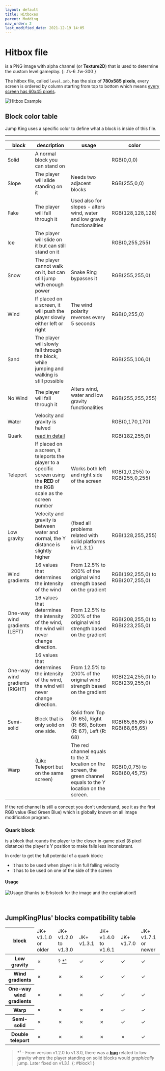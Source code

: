 ```yaml
---
layout: default
title: Hitboxes
parent: Modding
nav_order: 2
last_modified_date: 2021-12-19 14:05
---
```


# Hitbox file

is a PNG image with alpha channel (or **Texture2D**) that is used to determine the custom level gameplay.
{: .fs-6 .fw-300 }

The hitbox file, called `level.xnb`, has the size of **780x585 pixels**, every screen is ordered by column starting from top to bottom which means <u>every screen has 60x45 pixels</u>.<!-- more -->

![Hitbox Example](https://raw.githubusercontent.com/JumpKingPlus/JumpKingPlus.github.io/www/workshop/files/level.png)


## Block color table

Jump King uses a specific color to define what a block is inside of this file.

<table>
  <thead>
    <tr>
      <th>block</th>
      <th>description</th>
      <th>usage</th>
      <th>color</th>
    </tr>
  </thead>
  <tbody>
    <tr>
      <td>Solid</td>
      <td>A normal block you can stand on</td>
      <td></td>
      <td><div class="rectangle" style="background:black;"></div>RGB(0,0,0)</td>
    </tr>
    <tr>
      <td>Slope</td>
      <td>The player will slide standing on it</td>
      <td>Needs two adjacent blocks</td>
      <td><div class="rectangle" style="background:red;"></div>RGB(255,0,0)</td>
    </tr>
    <tr>
      <td>Fake</td>
      <td>The player will fall through it</td>
      <td>Used also for slopes - alters wind, water and low gravity functionalities</td>
      <td><div class="rectangle" style="background:rgb(128,128,128);"></div>RGB(128,128,128)</td>
    </tr>
    <tr>
      <td>Ice</td>
      <td>The player will slide on it but can still stand on it</td>
      <td></td>
      <td><div class="rectangle" style="background:rgb(0,255,255);"></div>RGB(0,255,255)</td>
    </tr>
    <tr>
      <td>Snow</td>
      <td>The player cannot walk on it, but can still jump with enough power</td>
      <td>Snake Ring bypasses it</td>
      <td><div class="rectangle" style="background:rgb(255,255,0);"></div>RGB(255,255,0)</td>
    </tr>
    <tr>
      <td>Wind</td>
      <td>If placed on a screen, it will push the player slowly either left or right</td>
      <td>The wind polarity reverses every 5 seconds</td>
      <td><div class="rectangle" style="background:rgb(0,255,0);"></div>RGB(0,255,0)</td>
    </tr>
    <tr>
      <td>Sand</td>
      <td>The player will slowly fall through the block, while jumping and walking is still possible</td>
      <td></td>
      <td><div class="rectangle" style="background:rgb(255,106,0);"></div>RGB(255,106,0)</td>
    </tr>
    <tr>
      <td>No Wind</td>
      <td>The player will fall through it</td>
      <td>Alters wind, water and low gravity functionalities</td>
      <td><div class="rectangle" style="background:white;"></div>RGB(255,255,255)</td>
    </tr>
    <tr>
      <td>Water</td>
      <td>Velocity and gravity is halved</td>
      <td></td>
      <td><div class="rectangle" style="background:rgb(0,170,170);"></div>RGB(0,170,170)</td>
    </tr>
    <tr>
      <td>Quark</td>
      <td colspan="2"><a href="#quark-block">read in detail</a></td>
      <td><div class="rectangle" style="background:rgb(182,255,0);"></div>RGB(182,255,0)</td>
    </tr>
    <tr>
      <td>Teleport</td>
      <td>If placed on a screen, it teleports the player to a specific screen using the <b>RED</b> of the RGB scale as the screen number</td>
      <td>Works both left and right side of the screen</td>
      <td><div class="rectangle-gradient" style="background-image: linear-gradient(to right, rgb(1,0,255), rgb(255,0,255));"></div>RGB(1,0,255) to RGB(255,0,255)</td>
    </tr>
    <hr>
    <tr class="exclusive">
      <td>Low gravity</td>
      <td>Velocity and gravity is between water and normal, the Y distance is slightly higher</td>
      <td>(fixed all problems related with solid platforms in v1.3.1)</td>
      <td><div class="rectangle" style="background:rgb(128,255,255);"></div>RGB(128,255,255)</td>
    </tr>
    <tr class="exclusive">
      <td>Wind gradients</td>
      <td>16 values that determines the intensity of the wind</td>
      <td>From 12.5% to 200% of the original wind strength based on the gradient</td>
      <td><div class="rectangle-gradient" style="background-image: linear-gradient(to right, rgb(192,255,0), rgb(207,255,0));"></div>RGB(192,255,0) to RGB(207,255,0)</td>
    </tr>
    <tr class="exclusive">
      <td>One-way wind gradients (LEFT)</td>
      <td>16 values that determines the intensity of the wind, the wind will never change direction.</td>
      <td>From 12.5% to 200% of the original wind strength based on the gradient</td>
      <td><div class="rectangle-gradient" style="background-image: linear-gradient(to right, rgb(208,255,0), rgb(223,255,0));"></div>RGB(208,255,0) to RGB(223,255,0)</td>
    </tr>
    <tr class="exclusive">
      <td>One-way wind gradients (RIGHT)</td>
      <td>16 values that determines the intensity of the wind, the wind will never change direction.</td>
      <td>From 12.5% to 200% of the original wind strength based on the gradient</td>
      <td><div class="rectangle-gradient" style="background-image: linear-gradient(to right, rgb(224,255,0), rgb(239,255,0));"></div>RGB(224,255,0) to RGB(239,255,0)</td>
    </tr>
    <tr class="exclusive">
      <td>Semi-solid</td>
      <td>Block that is only solid on one side.</td>
      <td>Solid from Top (R: 65), Right (R: 66), Bottom (R: 67), Left (R: 68)</td>
      <td><div class="rectangle-gradient" style="background-image: linear-gradient(to right, rgb(65,65,65), rgb(68,65,65));"></div>RGB(65,65,65) to RGB(68,65,65)</td>
    </tr>
    <tr class="exclusive">
      <td>Warp</td>
      <td>(Like Teleport but on the same screen)</td>
      <td>The red channel equals to the X location on the screen, the green channel equals to the Y location on the screen.</td>
      <td><div class="rectangle-gradient" style="background-image: linear-gradient(to right, rgb(0,0,75), rgb(60,45,75));"></div>RGB(0,0,75) to RGB(60,45,75)</td>
    </tr>
  </tbody>
</table>

If the red channel is still a concept you don't understand, see it as the first RGB value (Red Green Blue) which is globally known on all image modification program.

### Quark block
is a block that rounds the player to the closer in-game pixel (8 pixel distance) the player's Y position to make falls less inconsistent.

In order to get the full potential of a quark block:
- It has to be used when player is in full falling velocity
- It has to be used on one of the side of the screen

#### Usage
![Usage](https://media.discordapp.net/attachments/623779998494490624/782275174916685864/unknown.png)
(thanks to Erkstock for the image and the explaination!)

<br>

## JumpKingPlus' blocks compatibility table
<table class="overflow-x">
  <thead>
    <tr>
      <th style="position: sticky;left: 0;">block</th>
      <td>JK+ v1.1.0 or older</td>
      <td>JK+ v1.2.0 to v1.3.0</td>
      <td>JK+ v1.3.1</td>
      <td>JK+ v1.4.0 to v1.6.1</td>
      <td>JK+ v1.7.0</td>
      <td>JK+ v1.7.1 or newer</td>
    </tr>
  </thead>
  <tbody>
    <!-- <tr>
      <td>Solid</td>
      <td colspan="5">&check; (from vanilla game)</td>
    </tr>
    <tr>
      <td>Slope</td>
      <td colspan="5">&check; (from vanilla game)</td>
    </tr>
    <tr>
      <td>Fake</td>
      <td colspan="5">&check; (from vanilla game)</td>
    </tr>
    <tr>
      <td>Ice</td>
      <td colspan="5">&check; (from vanilla game)</td>
    </tr>
    <tr>
      <td>Snow</td>
      <td colspan="5">&check; (from vanilla game)</td>
    </tr>
    <tr>
      <td>Wind</td>
      <td colspan="5">&check; (from vanilla game)</td>
    </tr>
    <tr>
      <td>Sand</td>
      <td colspan="5">&check; (from vanilla game)</td>
    </tr>
    <tr>
      <td>Wind</td>
      <td colspan="5">&check; (from vanilla game)</td>
    </tr>
    <tr>
      <td>No Wind</td>
      <td colspan="5">&check; (from vanilla game)</td>
    </tr>
    <tr>
      <td>Water</td>
      <td colspan="5">&check; (from vanilla game)</td>
    </tr>
    <tr>
      <td>Quark</td>
      <td colspan="5">&check; (from vanilla game)</td>
    </tr>
    <tr>
      <td>Teleport</td>s
      <td colspan="5">&check; (from vanilla game)</td>
    </tr> -->
    <tr>
      <th>Low gravity</th>
      <td>&cross;</td>
      <td>? <a href="#block1">*¹</a></td>
      <td>&check;</td>
      <td>&check;</td>
      <td>&check;</td>
      <td>&check;</td>
    </tr>
    <tr>
      <th>Wind gradients</th>
      <td>&cross;</td>
      <td>&cross;</td>
      <td>&cross;</td>
      <td>&check;</td>
      <td>&check;</td>
      <td>&check;</td>
    </tr>
    <tr>
      <th>One-way wind gradients</th>
      <td>&cross;</td>
      <td>&cross;</td>
      <td>&cross;</td>
      <td>&check;</td>
      <td>&check;</td>
      <td>&check;</td>
    </tr>
    <tr>
      <th>Warp</th>
      <td>&cross;</td>
      <td>&cross;</td>
      <td>&cross;</td>
      <td>&cross;</td>
      <td>&check;</td>
      <td>&check;</td>
    </tr>
    <tr>
      <th>Semi-solid</th>
      <td>&cross;</td>
      <td>&cross;</td>
      <td>&cross;</td>
      <td>&cross;</td>
      <td>&check;</td>
      <td>&check;</td>
    </tr>
    <tr>
      <th>Double teleport</th>
      <td>&cross;</td>
      <td>&cross;</td>
      <td>&cross;</td>
      <td>&cross;</td>
      <td>&cross;</td>
      <td>&check;</td>
    </tr>
  </tbody>
</table>

> \*¹ - From version v1.2.0 to v1.3.0, there was a [**bug**](https://twitter.com/i/status/1358425873825734656) related to low gravity where the player standing on solid blocks would *graphically* jump. Later fixed on v1.3.1. 
{: #block1 }
